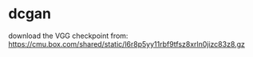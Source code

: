 # dcgan


download the VGG checkpoint from: https://cmu.box.com/shared/static/l6r8p5yy11rbf9tfsz8xrln0jizc83z8.gz
